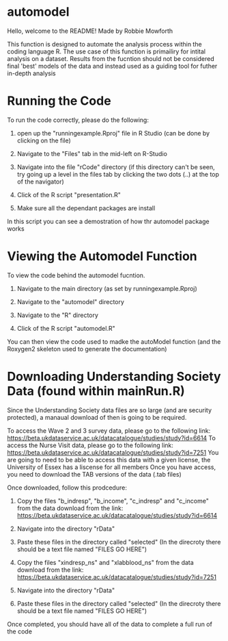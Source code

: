 # automodel
Hello, welcome to the README! Made by Robbie Mowforth

This function is designed to automate the analysis process within the coding language R. The use case of this function is primailiry for intital analysis on a dataset. Results from the fucntion should not be considered final 'best' models of the data and instead used as a guiding tool for futher in-depth analysis

# Running the Code

To run the code correctly, please do the following:

1. open up the "runningexample.Rproj" file in R Studio (can be done by clicking on the file)

2. Navigate to the "Files" tab in the mid-left on R-Studio

3. Navigate into the file "rCode" directory (if this directory can't be seen, try going up a level in the files tab by clicking the two dots (..) at the top of the navigator)

4. Click of the R script "presentation.R"

5. Make sure all the dependant packages are install

In this script you can see a demostration of how thr automodel package works

# Viewing the Automodel Function

To view the code behind the automodel fucntion.

1. Navigate to the main directory (as set by runningexample.Rproj)

2. Navigate to the "automodel" directory

3. Navigate to the "R" directory

4. Click of the R script "automodel.R" 

You can then view the code used to madke the autoModel function (and the Roxygen2 skeleton used to generate the documentation)

# Downloading Understanding Society Data (found within mainRun.R)

Since the Understanding Society data files are so large (and are security protected), a manaual download of then is going to be required.

To access the Wave 2 and 3 survey data, please go to the following link: https://beta.ukdataservice.ac.uk/datacatalogue/studies/study?id=6614
To access the Nurse Visit data, please go to the following link: https://beta.ukdataservice.ac.uk/datacatalogue/studies/study?id=7251
You are going to need to be able to access this data with a given license, the University of Essex has a liscense for all members
Once you have access, you need to download the TAB versions of the data (.tab files)

Once downloaded, follow this prodcedure:

1. Copy the files "b_indresp", "b_income", "c_indresp" and "c_income" from the data download from the link: https://beta.ukdataservice.ac.uk/datacatalogue/studies/study?id=6614

2. Navigate into the directory "rData"

3. Paste these files in the directory called "selected" (In the direcroty there should be a text file named "FILES GO HERE")

4. Copy the files "xindresp_ns" and "xlabblood_ns" from the data download from the link: https://beta.ukdataservice.ac.uk/datacatalogue/studies/study?id=7251

5. Navigate into the directory "rData"

6. Paste these files in the directory called "selected" (In the direcroty there should be a text file named "FILES GO HERE")

Once completed, you should have all of the data to complete a full run of the code
